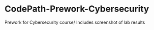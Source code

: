 # CodePath-Prework-Cybersecurity
Prework for Cybersecurity course/
Includes screenshot of lab results
